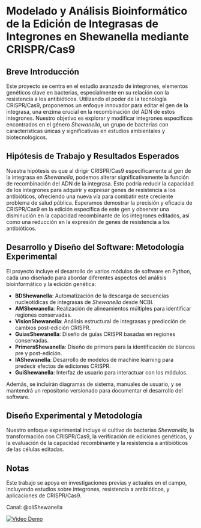 # Modelado y Análisis Bioinformático de la Edición de Integrasas de Integrones en Shewanella mediante CRISPR/Cas9

## Breve Introducción

Este proyecto se centra en el estudio avanzado de integrones, elementos genéticos clave en bacterias, especialmente en su relación con la resistencia a los antibióticos. Utilizando el poder de la tecnología CRISPR/Cas9, proponemos un enfoque innovador para editar el gen de la integrasa, una enzima crucial en la recombinación del ADN de estos integrones. Nuestro objetivo es explorar y modificar integrones específicos encontrados en el género *Shewanella*, un grupo de bacterias con características únicas y significativas en estudios ambientales y biotecnológicos.

## Hipótesis de Trabajo y Resultados Esperados

Nuestra hipótesis es que al dirigir CRISPR/Cas9 específicamente al gen de la integrasa en *Shewanella*, podemos alterar significativamente la función de recombinación del ADN de la integrasa. Esto podría reducir la capacidad de los integrones para adquirir y expresar genes de resistencia a los antibióticos, ofreciendo una nueva vía para combatir este creciente problema de salud pública. Esperamos demostrar la precisión y eficacia de CRISPR/Cas9 en la edición específica de este gen y observar una disminución en la capacidad recombinante de los integrones editados, así como una reducción en la expresión de genes de resistencia a los antibióticos.

## Desarrollo y Diseño del Software: Metodología Experimental

El proyecto incluye el desarrollo de varios módulos de software en Python, cada uno diseñado para abordar diferentes aspectos del análisis bioinformático y la edición genética:

- **BDShewanella**: Automatización de la descarga de secuencias nucleotídicas de integrasas de *Shewanella* desde NCBI.
- **AMShewanella**: Realización de alineamientos múltiples para identificar regiones conservadas.
- **VisionShewanella**: Análisis estructural de integrasas y predicción de cambios post-edición CRISPR.
- **GuiasShewanella**: Diseño de guías CRISPR basadas en regiones conservadas.
- **PrimersShewanella**: Diseño de primers para la identificación de blancos pre y post-edición.
- **IAShewanella**: Desarrollo de modelos de machine learning para predecir efectos de ediciones CRISPR.
- **GuiShewanella**: Interfaz de usuario para interactuar con los módulos.

Además, se incluirán diagramas de sistema, manuales de usuario, y se mantendrá un repositorio versionado para documentar el desarrollo del software.

## Diseño Experimental y Metodología

Nuestro enfoque experimental incluye el cultivo de bacterias *Shewanella*, la transformación con CRISPR/Cas9, la verificación de ediciones genéticas, y la evaluación de la capacidad recombinante y la resistencia a antibióticos de las células editadas.

## Notas

Este trabajo se apoya en investigaciones previas y actuales en el campo, incluyendo estudios sobre integrones, resistencia a antibióticos, y aplicaciones de CRISPR/Cas9.

Canal: @oliShewanella

[![Video Demo](http://img.youtube.com/vi/kz2W6J_69VE/0.jpg)](http://www.youtube.com/watch?v=kz2W6J_69VE)
